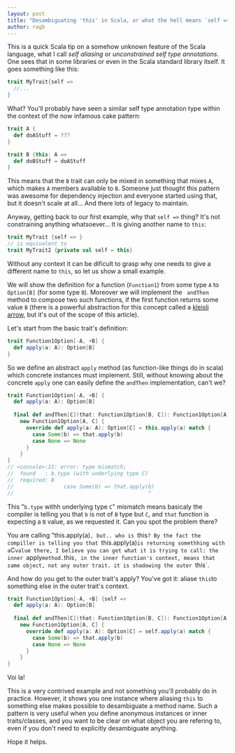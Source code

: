 ```yaml
---
layout: post
title: "Desambiguating 'this' in Scala, or what the hell means `self =>`?"
author: ragb
---
```


This is a quick Scala tip on a somehow unknown feature of the Scala language, what I call *self aliasing* or *unconstrained self type annotations*. One sees that in some libraries or even in the Scala standard library itself.
It goes something like this:

```scala
trait MyTrait{self =>
  //...
}
```

What? You'll probably have seen a similar self type annotation type within the context of the now infamous cake pattern:

```scala
trait A {
  def doAStuff = ???
}

trait B {this: A =>
  def doBStuff = doAStuff
}
```

This means that the `B` trait can only be mixed in something that mixes `A`, which makes `A` members available to `B`.
Someone just thought this pattern was awesome for dependency injection and everyone started using that, but it doesn't scale at all... And there lots of legacy to maintain.

Anyway, getting back to our first example, why that `self =>`
 thing? It's not constraining anything whatsoever... It is giving another name to `this`:
 
```scala
trait MyTrait {self => }
// is equivalent to
trait MyTrait2 {private val self = this}
```

Without any context it can be dificult to grasp why one needs to give a different name to `this`, so let us show a small example.

We will show the definition for a function (`Function1`) from some type `A` to `Option[B]` (for some type `B`). Moreover we will implement the `
andThen` method to compose two such functions, if the first function returns some value `B`
(there is a powerful abstraction for this concept called a [kleisli arrow][kleisli], but it's out of the scope of this article).

Let's start from the basic trait's definition:

```scala
trait Function1Option[-A, +B] {
  def apply(a: A): Option[B]
}
```

So we define an abstract `apply` method (as function-like things do in scala) which concrete instances must implement. Still, without knowing about the concrete `apply`
one can easily define the `andThen` implementation, can't we?
 
```scala
trait Function1Option[-A, +B] {
  def apply(a: A): Option[B]
  
  final def andThen[C](that: Function1Option[B, C]): Function1Option[A, C] =
    new Function1Option[A, C] {
      override def apply(a: A): Option[C] = this.apply(a) match {
        case Some(b) => that.apply(b)
        case None => None
      }
    }
}
// <console>:21: error: type mismatch;
//  found   : b.type (with underlying type C)
//  required: B
//                case Some(b) => that.apply(b)
//                                           ^
```
 
This "`b.type` withh underlying type `C`" mismatch means basicaly the compiler is telling you that `b` is not of `B` type but `C`, and `that` function is expecting a `B` value, as we requested it.
Can you spot the problem there?

You are calling "this.apply(a)`, but.. who is `this`? By the fact the compiller is telling you that `this.apply(a)` is returning somethhing with a `C`value there, I believe you can get what it is trying to call: the inner `apply` method. `this`, in the inner function's context, means that same object, not any outer trait. it is shadowing the outer `this`.

And how do you get to the outer trait's apply?
You've got it: aliase `this`to something else in the outer trait's context.
 
```scala
trait Function1Option[-A, +B] {self =>
  def apply(a: A): Option[B]
  
  final def andThen[C](that: Function1Option[B, C]): Function1Option[A, C] =
    new Function1Option[A, C] {
      override def apply(a: A): Option[C] = self.apply(a) match {
        case Some(b) => that.apply(b)
        case None => None
      }
    }
}
```
 
Voi la!
 
This is a very contrived example and not something you'll probably do in practice. However, it shows you one instance where aliasing `this` to something else makes possible to desambiguate a method name.
Such a pattern is very useful when you define anonymous instances or inner traits/classes, and you want to be clear on what object you are refering to, even if you don't need to explicitly desambiguate anything.
 
Hope it helps.
 
[kleisli]: https://typelevel.org/cats/datatypes/kleisli.html
